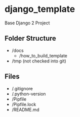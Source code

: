 # django_template
Base Django 2 Project

## Folder Structure

- /docs
  - /how_to_build_template
- /tmp (not checked into git)

## Files

- /.gitignore
- /.python-version
- /Pipfile
- /Pipfile.lock
- /README.md
